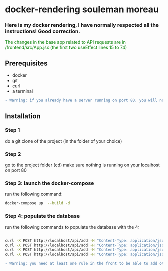 # docker-rendering souleman moreau

### Here is my docker rendering, I have normally respected all the instructions! Good correction.
<span style="color: green;">The changes in the base app related to API requests are in /frontend/src/App.jsx (the first two useEffect lines 15 to 74)</span>

## Prerequisites

- docker
- git
- curl
- a terminal

<!-- write in red -->

```diff
- Warning: if you already have a server running on port 80, you will need to stop it before launching the docker-compose
```

## Installation

### Step 1

do a git clone of the project (in the folder of your choice)

### Step 2

go to the project folder (cd)
make sure nothing is running on your localhost on port 80

### Step 3: launch the docker-compose

run the following command:

```bash
docker-compose up  --build -d
```

### Step 4: populate the database

run the following commands to populate the database with the 4:

```bash

curl -X POST http://localhost/api/add -H "Content-Type: application/json" -d '{"id": 1, "title": "If you dont have a mobile website, you dont have a website.", "description": "In 2014, 50% of worldwide traffic uses mobile. A website must adapt the content for mobile.", "likes": 0, "dislikes": 0, "tags": ["ui"]}' &&
curl -X POST http://localhost/api/add -H "Content-Type: application/json" -d '{"id": 2, "title": "Leave the code cleaner than you found it.", "description": "From Clean Code: always leave the code cleaner than it was before.", "likes": 0, "dislikes": 0, "tags": ["craftsmanship", "clean code"]}' &&
curl -X POST http://localhost/api/add -H "Content-Type: application/json" -d '{"id": 3, "title": "Never say : \"Ive done, it works on my machine !\" #itworksonmymachine", "likes": 0, "dislikes": 0, "tags": []}' &&
curl -X POST http://localhost/api/add -H "Content-Type: application/json" -d '{"id": 4, "title": "Always use === in JavaScript!", "likes": 0, "dislikes": 0, "tags": ["javascript"]}'
```

```diff
- Warning: you need at least one rule in the front to be able to add others, so it is necessary to populate the database with at least one rule
```
